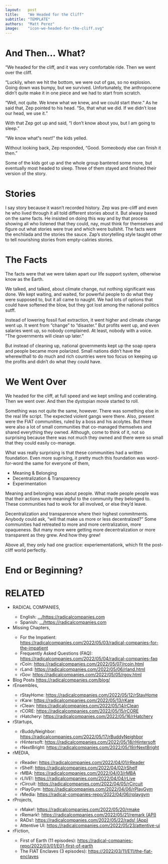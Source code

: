 ```yaml
---
layout:   post
title:    "We Headed for the Cliff"
subtitle: "TEMPLATE"
authors:  "Matt Perez"
image:    "icon-we-headed-for-the-cliff.svg"
---
```


<div style="display:none;">
 <p>We headed for the cliff, and it was very comfortable ride. Then we went over the cliff, and going down was uncomfortable. But we survived.</p>
</div>

<h1>And Then&hellip; What?</h1>
 <p>&ldquo;We headed for the cliff, and it was very comfortable ride. Then we went over the cliff.</p>
 <p>&ldquo;Luckily, when we hit the bottom, we were out of gas, so no explosion. Going down was bumpy, but we survived. Unfortunately, the anthropocene didn&rsquo;t quite make it in one piece and we had to start from scratch.</p>
 <p>&ldquo;Well, not quite. We knew what we knew, and we could start <em>there</em>.&rdquo; As he said that, Zep pointed to his head. &ldquo;So, that what we did. If we didn&rsquo;t lose our head, we use it.&rdquo;</p>
 <p>With that Zep got up and said, &ldquo;I don&rsquo;t know about you, but I am going to sleep.&rdquo;</p>
 <p>&ldquo;We know what&ldquo;s next!&rdquo; the kids yelled.</p>
 <p>Without looking back, Zep responded, &ldquo;Good. Someobody else can finish it then.&rdquo;</p>
 <p>Some of the kids got up and the whole group bantered some more, but eventually most headed to sleep. Three of them stayed and finished their version of the story.</p>

<h1>Stories</h1>
 <p>I say story because it wasn&rsquo;t recorded history. Zep was pre-cliff and even he who lived through it all told different stories about it. But alwasy based on the same facts. He insisted on doing this way and by that process showing all who listened that they could, nay, must think for themselves and figure out what stories were true and which were bullshit. The facts were the enchilada and the stories the sauce. Zap&rsquo;s storytelling style taught other to tell nourishing stories from empty-caliries stories.</p>
 
<h1>The Facts</h1>
 <p>The facts were that we were taken apart our life support system, otherwise know as the Earth.</p>
 <p>We talked, and talked, about climate change, nut nothing significant was done. We kept waiting, and waited, for powerful people to do what they were supposed to, but it all came to naught. We had lots of options that could have softened the blow, but they got lost among the national politics sutff.</p>
 <p>Instead of lowering fossil fuel extraction, it went higher and climate change went up. It went from &ldquo;change&rdquo; to &ldquo;disaster.&rdquo; But profits went up, and even salaries went up, so nobody complained. At least, nobody with a voice. &ldquo;The governments will clean up later.&rdquo;</p>
 <p>But instead of cleaning up, national governments kept up the soap opera and people became more polarized. Small nations didn&rsquo;t have the wherewithall to do much and rich countries were too focus on keeping up the profits and didn&rsquo;t do what they could have.</p>

<h1>We Went Over</h1>
 <p>We headed for the cliff, at full speed and we kept smiling and ccelerating. Then we went over. And then the dystopian movie started to roll.</p>
 <p>Something was not quite the same, however. There was something else in the real life script. The expected violent gangs were there. Also, present were the <span calss="_paradigm">FIAT</span> communities, ruled by a boss and his acolytes. But there were also a lot of small communities that co-managed themselves and shared everything they owned. Although, come to think of it, not so surprising because there was not much they owned and there were so small that they could easily co-manage.</p>
 <p>What was really surprising is that these communities had a written foundation. Even more suprising, it pretty much this foundation was word-for-word the same for everyone of them,</p>
  <ul>
   <li>Meaning & Belonging</li>
   <li>Decentralization & Transparency</li>
   <li>Experimentation</li>
  </ul>
  <p>Meaning and belonging was about people. What made people people was that their actions were meaningful to the community they belonged to. These communities had to work for all involved, or else they&rsquo;d leave.</p>
  <p>Decentralization and transparence where their highest commitments. Anybody could ask, &ldquo;will that make us more or less decentralzed?&rdquo; Some communities had retreated to more and more centralization, more opaqueness. But many more were getting more decentralization or more transparent as they grew. And how they grew!</p>
  <p>Above all, they only had one gractice: experiementationk, which fit the post-cliff world perfectly.</p>

<h1>End or Beginning?</h1>
 <p></p>
 <p></p>
 <p></p>
 <p></p>

<h1 class="_section">RELATED</h1>
 <ul>
  <li>RADICAL COMPANIES,</li>
   <ul>
    <li><a>English</a>: <a href="https://radicalcompanies.com" target="_blank">&hellip;/https://radicalcompanies.com</a></li>
    <li><a>Spanish</a>: <a href="https://radicalcompanies.com" target="_blank">&hellip;/https://radicalcompanies.com</a></li>
   </ul>
  <li>Missing Chapters,</li>
   <ul>
    <li>For the Impatient: <a href="https://radicalcompanies.com/2022/05/03/radical-companies-for-the-impatient" target="_blank">https://radicalcompanies.com/2022/05/03/radical-companies-for-the-impatient</a></li>
    <li>Frequently Asked Questions (FAQ): <a href="https://radicalcompanies.com/2022/05/04/radical-companies-faq" target="_blank">https://radicalcompanies.com/2022/05/04/radical-companies-faq</a></li>
    <li>rCoin: <a href="https://radicalcompanies.com/2022/05/07/rcoin.html" target="_blank">https://radicalcompanies.com/2022/05/07/rcoin.html</a></li>
    <li>rLand: <a href="https://radicalcompanies.com/2022/05/06/rland.html" target="_blank">https://radicalcompanies.com/2022/05/06/rland.html</a></li>
    <li>rGov: <a href="https://radicalcompanies.com/2022/05/05/rgov.html" target="_blank">https://radicalcompanies.com/2022/05/05/rgov.html</a></li>
   </ul>
   <li>Blog Posts <a href="https://radicalcompanies.com/blog/" target="_blank">https://radicalcompanies.com/blog/</a></li>
   <li>rEnsembles,</li>
    <ul>
     <li> rStayHome: <a href="https://radicalcompanies.com/2022/05/12/rStayHome" target="_blank">https://radicalcompanies.com/2022/05/12/rStayHome</a></li>
     <li>     rKare: <a href="https://radicalcompanies.com/2022/05/13/rKare" target="_blank">https://radicalcompanies.com/2022/05/13/rKare</a></li>
     <li>    rClean: <a href="https://radicalcompanies.com/2022/05/14/rClean" target="_blank">https://radicalcompanies.com/2022/05/14/rClean</a></li>
     <li>     rCORE: <a href="https://radicalcompanies.com/2022/05/15/rCORE" target="_blank">https://radicalcompanies.com/2022/05/15/rCORE</a></li>
     <li>rHatchery: <a href="https://radicalcompanies.com/2022/05/16/rHatchery" target="_blank">https://radicalcompanies.com/2022/05/16/rHatchery</a></li>
    </ul>
   <li>rStartups,</li>
    <ul>
     <li>rBuddyNeighbor: <a href="https://radicalcompanies.com/2022/05/17/rBuddyNeighbor" target="_blank">https://radicalcompanies.com/2022/05/17/rBuddyNeighbor</a></li>
     <li>   rHintersoft: <a href="https://radicalcompanies.com/2022/05/18/rHintersoft" target="_blank">https://radicalcompanies.com/2022/05/18/rHintersoft</a></li> 
     <li>   rNextBright: <a href="https://radicalcompanies.com/2022/05/19/rNextBright" target="_blank">https://radicalcompanies.com/2022/05/19/rNextBright</a></li>
    </ul>
   <li>rMEDIA,</li>
    <ul>
     <li> rReader: <a href="https://radicalcompanies.com/2022/04/01/rReader" target="_blank">https://radicalcompanies.com/2022/04/01/rReader</a></li>
     <li>  rShelf: <a href="https://radicalcompanies.com/2022/04/02/rShelf" target="_blank">https://radicalcompanies.com/2022/04/02/rShelf</a></li>
     <li>    rMBA: <a href="https://radicalcompanies.com/2022/04/03/rMBA" target="_blank">https://radicalcompanies.com/2022/04/03/rMBA</a></li>
     <li>  rLIVE!: <a href="https://radicalcompanies.com/2022/04/04/rLive" target="_blank">https://radicalcompanies.com/2022/04/04/rLive</a></li>
     <li>rCircuit: <a href="https://radicalcompanies.com/2022/04/05/rCircuit" target="_blank">https://radicalcompanies.com/2022/04/05/rCircuit</a></li>
     <li>rPlayGym: <a href="https://radicalcompanies.com/2022/04/06/rPlayGym" target="_blank">https://radicalcompanies.com/2022/04/06/rPlayGym</a></li>
     <li>  rMedia: <a href="https://radical-companies-repo/2022/04/06/rplaygym" target="_blank">https://radical-companies-repo/2022/04/06/rplaygym</a></li>
    </ul>
   <li>rProjects,</li>
    <ul>
     <li>      rMake!: <a href="https://radicalcompanies.com/2022/05/20/rmake" target="_blank">https://radicalcompanies.com/2022/05/20/rmake</a></li>
     <li>    rRemark!: <a href="https://radicalcompanies.com/2022/05/21/remark" target="_blank">https://radicalcompanies.com/2022/05/21/remark (API)</a></li>
     <li>       RADs!: <a href="https://radicalcompanies.com/2022/05/22/rads!" target="_blank">https://radicalcompanies.com/2022/05/22/rads! (App)</a></li>
     <li>Attentive UI: <a href="https://radicalcompanies.com/2022/05/23/attentive-ui" target="_blank">https://radicalcompanies.com/2022/05/23/attentive-ui</a></li>
    </ul>
   <li>rFiction,</li>
    <ul>
     <li>  First of Earth (11 episodes): <a href="https://radical-companies-repo/2022/03/01/E01-first-of-earth" target="_blank">https://radical-companies-repo/2022/03/01/E01-first-of-earth</a></li>
     <li>The FIAT Enclaves (3 episodes): <a href="https://2022/03/11/E11/the-fiat-enclaves" target="_blank">https://2022/03/11/E11/the-fiat-enclaves</a></li>
    </ul>
